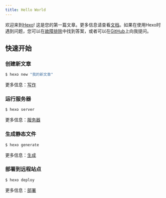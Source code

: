```yaml
---
title: Hello World
---
```

欢迎来到[Hexo](https://hexo.io/)! 这是您的第一篇文章。更多信息请查看[文档](https://hexo.io/docs/)。如果在使用Hexo时遇到问题，您可以在[故障排除](https://hexo.io/docs/troubleshooting.html)中找到答案，或者可以在[GitHub](https://github.com/hexojs/hexo/issues)上向我提问。

## 快速开始

### 创建新文章

``` bash
$ hexo new "我的新文章"
```

更多信息：[写作](https://hexo.io/docs/writing.html)

### 运行服务器

``` bash
$ hexo server
```

更多信息：[服务器](https://hexo.io/docs/server.html)

### 生成静态文件

``` bash
$ hexo generate
```

更多信息：[生成](https://hexo.io/docs/generating.html)

### 部署到远程站点

``` bash
$ hexo deploy
```

更多信息：[部署](https://hexo.io/docs/one-command-deployment.html)